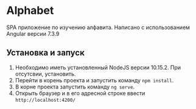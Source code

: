 # Alphabet

SPA приложение по изучению алфавита. Написано с использованием Angular версии 7.3.9

## Установка и запуск

1. Необходимо иметь установленный NodeJS версии 10.15.2. При отсутсвии, установить.
2. Перейти в корень проекта и запустить команду `npm install`.
3. В корне проекта запустить команду `ng serve`.
4. Открыть браузер и в его адресной строке ввести  `http://localhost:4200/`
